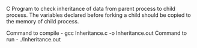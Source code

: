 C Program to check inheritance of data from parent process to child process.
The variables declared before forking a child should be copied to the memory of child process.

Command to compile - gcc Inheritance.c -o Inheritance.out
Command to run - ./Inheritance.out